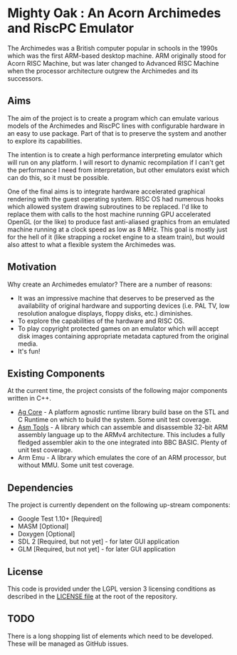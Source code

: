 # Mighty Oak : An Acorn Archimedes and RiscPC Emulator

The Archimedes was a British computer popular in schools in the 1990s which
was the first ARM-based desktop machine. ARM originally stood for Acorn RISC
Machine, but was later changed to Advanced RISC Machine when the processor
architecture outgrew the Archimedes and its successors.

## Aims

The aim of the project is to create a program which can emulate various models
of the Archimedes and RiscPC lines with configurable hardware in an easy to use
package. Part of that is to preserve the system and another to explore its
capabilities.

The intention is to create a high performance interpreting emulator which will
run on any platform. I will resort to dynamic recompilation if I can't get the
performance I need from interpretation, but other emulators exist which can do
this, so it must be possible.

One of the final aims is to integrate hardware accelerated graphical rendering
with the guest operating system. RISC OS had numerous hooks which allowed
system drawing subroutines to be replaced. I'd like to replace them with calls
to the host machine running GPU accelerated OpenGL (or the like) to produce
fast anti-aliased graphics from an emulated machine running at a clock speed as
low as 8 MHz. This goal is mostly just for the hell of it (like strapping a
rocket engine to a steam train), but would also attest to what a flexible
system the Archimedes was.

## Motivation

Why create an Archimedes emulator? There are a number of reasons:
* It was an impressive machine that deserves to be preserved as the
availability of original hardware and supporting devices (i.e. PAL TV, low
resolution analogue displays, floppy disks, etc.) diminishes.
* To explore the capabilities of the hardware and RISC OS.
* To play copyright protected games on an emulator which will accept disk
images containing appropriate metadata captured from the original media.
* It's fun!

## Existing Components

At the current time, the project consists of the following major components
written in C++.
* [Ag Core](/Docs/AgCore.md) - A platform agnostic runtime library build base
on the STL and C Runtime on which to build the system. Some unit test coverage.
* [Asm Tools](/Docs/AsmTools.md) - A library which can assemble and disassemble
32-bit ARM assembly language up to the ARMv4 architecture. This includes a
fully fledged assembler akin to the one integrated into BBC BASIC. Plenty of
unit test coverage.
* Arm Emu - A library which emulates the core of an ARM processor, but
without MMU. Some unit test coverage.

## Dependencies

The project is currently dependent on the following up-stream components:
* Google Test 1.10+ [Required]
* MASM [Optional]
* Doxygen [Optional]
* SDL 2 [Required, but not yet] - for later GUI application
* GLM [Required, but not yet] - for later GUI application

## License

This code is provided under the LGPL version 3 licensing conditions as
described in the [LICENSE file](LICENSE) at the root of the repository.

## TODO

There is a long shopping list of elements which need to be developed. These will
be managed as GitHub issues.
